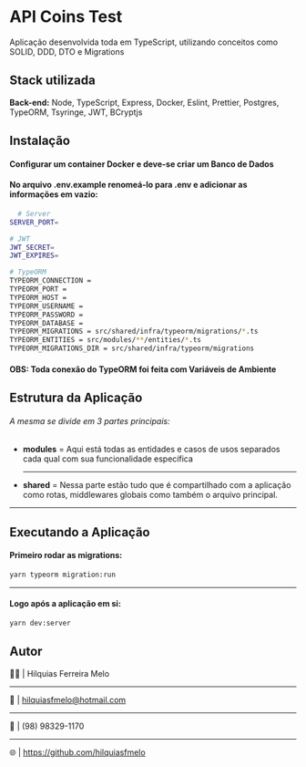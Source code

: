 
# API Coins Test

Aplicação desenvolvida toda em TypeScript, utilizando conceitos como SOLID, DDD,
DTO e Migrations


## Stack utilizada

**Back-end:** Node, TypeScript, Express, Docker, Eslint, Prettier, Postgres, TypeORM, Tsyringe, JWT, BCryptjs


## Instalação

#### Configurar um container Docker e deve-se criar um Banco de Dados
#### No arquivo .env.example renomeá-lo para .env e adicionar as informações em vazio:

```bash
  # Server
SERVER_PORT=

# JWT
JWT_SECRET=
JWT_EXPIRES=

# TypeORM
TYPEORM_CONNECTION =
TYPEORM_PORT =
TYPEORM_HOST =
TYPEORM_USERNAME =
TYPEORM_PASSWORD =
TYPEORM_DATABASE =
TYPEORM_MIGRATIONS = src/shared/infra/typeorm/migrations/*.ts
TYPEORM_ENTITIES = src/modules/**/entities/*.ts
TYPEORM_MIGRATIONS_DIR = src/shared/infra/typeorm/migrations

```
#### OBS: Toda conexão do TypeORM foi feita com Variáveis de Ambiente
## Estrutura da Aplicação

###### A mesma se divide em 3 partes principais:
* **modules** = Aqui está todas as entidades e casos de usos separados cada qual com sua funcionalidade específica
    ***
* **shared** = Nessa parte estão tudo que é compartilhado com a aplicação como rotas, middlewares globais como também o arquivo principal.
***
## Executando a Aplicação
#### Primeiro rodar as migrations:
```bash
yarn typeorm migration:run
```
***
#### Logo após a aplicação em si:
```bash
yarn dev:server
```
## Autor
👩‍💻 | Hilquias Ferreira Melo
***
📧 | hilquiasfmelo@hotmail.com
***
📲  | (98) 98329-1170
***
🌐 | https://github.com/hilquiasfmelo


